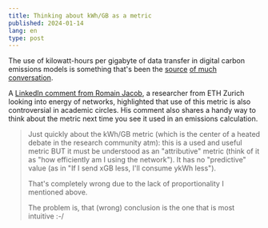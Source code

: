 ```yaml
---
title: Thinking about kWh/GB as a metric
published: 2024-01-14
lang: en
type: post
---
```


The use of kilowatt-hours per gigabyte of data transfer in digital carbon emissions models is something that's been the [source](https://fershad.com/writing/is-data-the-best-proxy-for-website-carbon-emissions/) [of much](https://www.debugbear.com/blog/website-carbon-emissions) [conversation](https://calendar.perfplanet.com/2023/why-web-perf-tools-should-be-reporting-website-carbon-emissions/).

A [LinkedIn comment from Romain Jacob](https://www.linkedin.com/feed/update/urn:li:activity:7148980432062078976?commentUrn=urn%3Ali%3Acomment%3A%28activity%3A7148980432062078976%2C7148990576980381697%29&replyUrn=urn%3Ali%3Acomment%3A%28activity%3A7148980432062078976%2C7150229582372143105%29&dashCommentUrn=urn%3Ali%3Afsd_comment%3A%287148990576980381697%2Curn%3Ali%3Aactivity%3A7148980432062078976%29&dashReplyUrn=urn%3Ali%3Afsd_comment%3A%287150229582372143105%2Curn%3Ali%3Aactivity%3A7148980432062078976%29), a researcher from ETH Zurich looking into energy of networks, highlighted that use of this metric is also controversial in academic circles. His comment also shares a handy way to think about the metric next time you see it used in an emissions calculation.

> Just quickly about the kWh/GB metric (which is the center of a heated debate in the research community atm): this is a used and useful metric BUT it must be understood as an "attributive" metric (think of it as "how efficiently am I using the network"). It has no "predictive" value (as in "If I send xGB less, I'll consume ykWh less").
>
> That's completely wrong due to the lack of proportionality I mentioned above.
>
> The problem is, that (wrong) conclusion is the one that is most intuitive :-/
